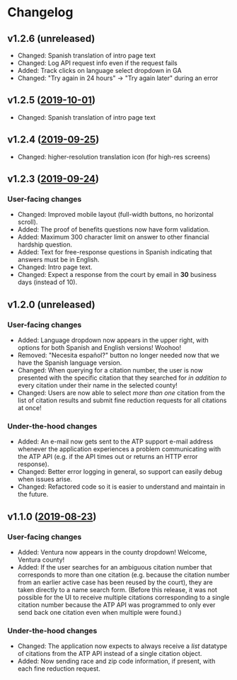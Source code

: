 # Changelog

## v1.2.6 (unreleased)

- Changed: Spanish translation of intro page text
- Changed: Log API request info even if the request fails
- Added: Track clicks on language select dropdown in GA
- Changed: "Try again in 24 hours" -> "Try again later" during an error

## v1.2.5 ([2019-10-01](7d1e45ad0e4b58f6a155e37a1d31126ff1ca46ab))

- Changed: Spanish translation of intro page text

## v1.2.4 ([2019-09-25](9a17fc4078f6e4be26a9049822e7ad0de7b17b69))

- Changed: higher-resolution translation icon (for high-res screens)

## v1.2.3 ([2019-09-24](9a17fc4078f6e4be26a9049822e7ad0de7b17b69))

### User-facing changes

- Changed: Improved mobile layout (full-width buttons, no horizontal scroll).
- Added: The proof of benefits questions now have form validation.
- Added: Maximum 300 character limit on answer to other financial hardship question.
- Added: Text for free-response questions in Spanish indicating that answers must be in English.
- Changed: Intro page text.
- Changed: Expect a response from the court by email in **30** business days (instead of 10).

## v1.2.0 (unreleased)

### User-facing changes

- Added: Language dropdown now appears in the upper right, with options for both Spanish and English versions! Woohoo!
- Removed: "Necesita español?" button no longer needed now that we have the Spanish language version.
- Changed: When querying for a citation number, the user is now presented with the specific citation that they searched for *in addition to* every citation under their name in the selected county!
- Changed: Users are now able to select *more than one* citation from the list of citation results and submit fine reduction requests for all citations at once!

### Under-the-hood changes

- Added: An e-mail now gets sent to the ATP support e-mail address whenever the application experiences a problem communicating with the ATP API (e.g. if the API times out or returns an HTTP error response).
- Changed: Better error logging in general, so support can easily debug when issues arise.
- Changed: Refactored code so it is easier to understand and maintain in the future.

## v1.1.0 ([2019-08-23](https://github.com/JudicialCouncilOfCalifornia/docassemble.jcc.abilitytopay/commit/716cc36c5d708b54e20ed1cde6c7465fdf868436))

### User-facing changes

- Added: Ventura now appears in the county dropdown! Welcome, Ventura county!
- Added: If the user searches for an ambiguous citation number that corresponds to more than one citation (e.g. because the citation number from an earlier active case has been reused by the court), they are taken directly to a name search form. (Before this release, it was not possible for the UI to receive multiple citations corresponding to a single citation number because the ATP API was programmed to only ever send back one citation even when multiple were found.)

### Under-the-hood changes

- Changed: The application now expects to always receive a *list* datatype of citations from the ATP API instead of a single citation object.
- Added: Now sending race and zip code information, if present, with each fine reduction request.

